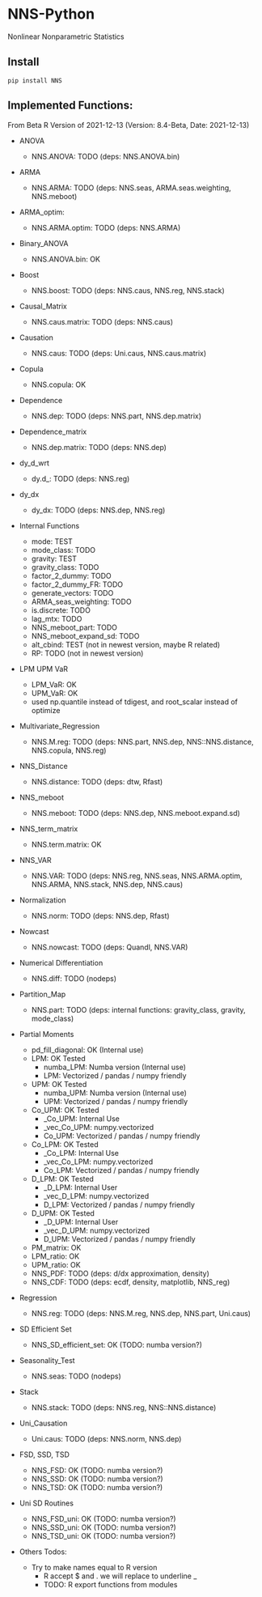# NNS-Python
Nonlinear Nonparametric Statistics


## Install

    pip install NNS
    

## Implemented Functions:
From Beta R Version of 2021-12-13 (Version: 8.4-Beta, Date: 2021-12-13) 

* ANOVA
    * NNS.ANOVA: TODO (deps: NNS.ANOVA.bin)
    
* ARMA
    * NNS.ARMA: TODO (deps: NNS.seas, ARMA.seas.weighting, NNS.meboot)
    
* ARMA_optim:
    * NNS.ARMA.optim: TODO (deps: NNS.ARMA)
    
* Binary_ANOVA
    * NNS.ANOVA.bin: OK

* Boost
    * NNS.boost: TODO (deps: NNS.caus, NNS.reg, NNS.stack)
    
* Causal_Matrix
    * NNS.caus.matrix: TODO (deps: NNS.caus)

* Causation
    * NNS.caus: TODO (deps: Uni.caus, NNS.caus.matrix)

* Copula
    * NNS.copula: OK
    
* Dependence
    * NNS.dep: TODO (deps: NNS.part, NNS.dep.matrix)
    
* Dependence_matrix
    * NNS.dep.matrix: TODO (deps: NNS.dep)
    
* dy_d_wrt
    * dy.d_: TODO (deps: NNS.reg)

* dy_dx
    * dy_dx: TODO (deps: NNS.dep, NNS.reg)

* Internal Functions
    * mode: TEST
    * mode_class: TODO
    * gravity: TEST
    * gravity_class: TODO
    * factor_2_dummy: TODO
    * factor_2_dummy_FR: TODO
    * generate_vectors: TODO
    * ARMA_seas_weighting: TODO
    * is.discrete: TODO
    * lag_mtx: TODO
    * NNS_meboot_part: TODO
    * NNS_meboot_expand_sd: TODO
    * alt_cbind: TEST (not in newest version, maybe R related)
    * RP: TODO (not in newest version)

* LPM UPM VaR
    * LPM_VaR: OK
    * UPM_VaR: OK
    * used np.quantile instead of tdigest, and root_scalar instead of optimize

* Multivariate_Regression
    * NNS.M.reg: TODO (deps: NNS.part, NNS.dep, NNS::NNS.distance, NNS.copula, NNS.reg)

* NNS_Distance
    * NNS.distance: TODO (deps: dtw, Rfast)

* NNS_meboot
    * NNS.meboot: TODO (deps: NNS.dep, NNS.meboot.expand.sd)
    
* NNS_term_matrix
    * NNS.term.matrix: OK

* NNS_VAR
    * NNS.VAR: TODO (deps: NNS.reg, NNS.seas, NNS.ARMA.optim, NNS.ARMA, NNS.stack, NNS.dep, NNS.caus)

* Normalization
    * NNS.norm: TODO (deps: NNS.dep, Rfast)

* Nowcast
    * NNS.nowcast: TODO (deps: Quandl, NNS.VAR)

* Numerical Differentiation
    * NNS.diff: TODO (nodeps)
    
* Partition_Map
    * NNS.part: TODO (deps: internal functions: gravity_class, gravity, mode_class)

* Partial Moments
    * pd_fill_diagonal: OK (Internal use)
    * LPM: OK Tested
        * numba_LPM: Numba version (Internal use)
        * LPM: Vectorized / pandas / numpy friendly
    * UPM: OK Tested
        * numba_UPM: Numba version (Internal use)
        * UPM: Vectorized / pandas / numpy friendly
    * Co_UPM: OK Tested
        * _Co_UPM: Internal Use
        * _vec_Co_UPM: numpy.vectorized
        * Co_UPM: Vectorized / pandas / numpy friendly
    * Co_LPM: OK Tested
        * _Co_LPM: Internal Use
        * _vec_Co_LPM: numpy.vectorized
        * Co_LPM: Vectorized / pandas / numpy friendly
    * D_LPM: OK Tested
        * _D_LPM: Internal User
        * _vec_D_LPM: numpy.vectorized
        * D_LPM: Vectorized / pandas / numpy friendly 
    * D_UPM: OK Tested
        * _D_UPM: Internal User
        * _vec_D_UPM: numpy.vectorized
        * D_UPM: Vectorized / pandas / numpy friendly 
    * PM_matrix: OK
    * LPM_ratio: OK
    * UPM_ratio: OK
    * NNS_PDF: TODO (deps: d/dx approximation, density)
    * NNS_CDF: TODO (deps: ecdf, density, matplotlib, NNS_reg)

* Regression
    * NNS.reg: TODO (deps: NNS.M.reg, NNS.dep, NNS.part, Uni.caus)

* SD Efficient Set
    * NNS_SD_efficient_set: OK (TODO: numba version?)

* Seasonality_Test
    * NNS.seas: TODO (nodeps)
    
* Stack
    * NNS.stack: TODO (deps: NNS.reg, NNS::NNS.distance)
    
* Uni_Causation
    * Uni.caus: TODO (deps: NNS.norm, NNS.dep)
    
* FSD, SSD, TSD
    * NNS_FSD: OK (TODO: numba version?)
    * NNS_SSD: OK (TODO: numba version?)
    * NNS_TSD: OK (TODO: numba version?)

* Uni SD Routines
    * NNS_FSD_uni: OK (TODO: numba version?)
    * NNS_SSD_uni: OK (TODO: numba version?)
    * NNS_TSD_uni: OK (TODO: numba version?)

* Others Todos:
    * Try to make names equal to R version 
      * R accept $ and . we will replace to underline _
      * TODO: R export functions from modules 
      
